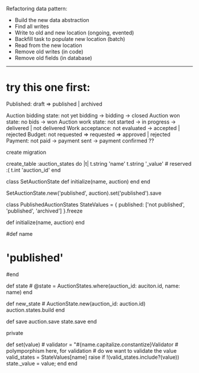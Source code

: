Refactoring data pattern:
* Build the new data abstraction
* Find all writes
* Write to old and new location (ongoing, evented)
* Backfill task to populate new location (batch)
* Read from the new location
* Remove old writes (in code)
* Remove old fields (in database)

---------
# try this one first:
Published: draft => published | archived


Auction bidding state: not yet bidding -> bidding -> closed
Auction won state: no bids -> won
Auction work state: not started -> in progress -> delivered | not delivered
Work acceptance: not evaluated -> accepted | rejected
Budget: not requested => requested => approved | rejected
Payment: not paid -> payment sent -> payment confirmed ??


create migration

create_table :auction_states do |t|
  t.string 'name'
  t.string '_value' # reserved :(
  t.int 'auction_id'
end

class SetAuctionState
  def initialize(name, auction)
  end
end

SetAuctionState.new('published', auction).set('published').save

class PublishedAuctionStates
  StateValues =  {
    published: ['not published', 'published', 'archived']
  }.freeze

  def initialize(name, auction)
  end

  #def name
  #  'published'
  #end

  def state
    # @state = AuctionStates.where(auction_id: auciton.id, name: name)
  end

  def new_state
    # AuctionState.new(auction_id: auction.id)
    auction.states.build
  end

  def save
    auction.save
    state.save
  end

  private

  def set(value)
    # validator = "#{name.capitalize.constantize}Validator
    # polymporphism here, for validation
    # do we want to validate the value
    valid_states = StateValues[name]
    raise if !(valid_states.include?(value))
    state._value = value;
  end
end
